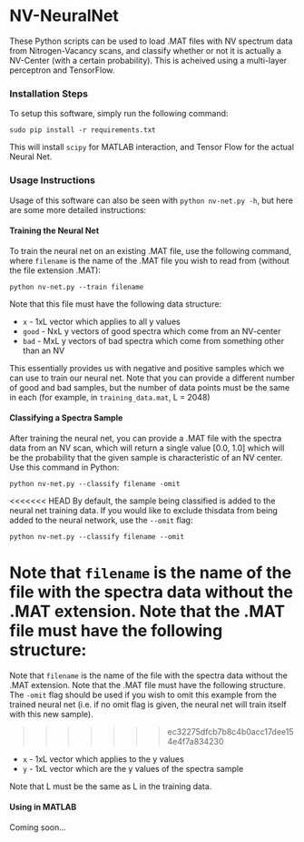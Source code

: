 # NV-NeuralNet

These Python scripts can be used to load .MAT files with NV spectrum data from Nitrogen-Vacancy scans, and classify whether or not it is actually a NV-Center (with a certain probability). This is acheived using a multi-layer perceptron and TensorFlow.

### Installation Steps
To setup this software, simply run the following command:

```
sudo pip install -r requirements.txt
```

This will install `scipy` for MATLAB interaction, and Tensor Flow for the actual Neural Net.

### Usage Instructions
Usage of this software can also be seen with `python nv-net.py -h`, but here are some more detailed instructions:

#### Training the Neural Net
To train the neural net on an existing .MAT file, use the following command, where `filename` is the name of the .MAT file you wish to read from (without the file extension .MAT):

```
python nv-net.py --train filename
```

Note that this file must have the following data structure:

* `x` - 1xL vector which applies to all y values
* `good` - NxL y vectors of good spectra which come from an NV-center
* `bad` - MxL y vectors of bad spectra which come from something other than an NV

This essentially provides us with negative and positive samples which we can use to train our neural net. Note that you can provide a different number of good and bad samples, but the number of data points must be the same in each (for example, in `training_data.mat`, L = 2048)

#### Classifying a Spectra Sample
After training the neural net, you can provide a .MAT file with the spectra data from an NV scan, which will return a single value [0.0, 1.0] which will be the probability that the given sample is characteristic of an NV center. Use this command in Python:

```
python nv-net.py --classify filename -omit
```

<<<<<<< HEAD
By default, the sample being classified is added to the neural net training data. If you would like to exclude thisdata from being added to the neural network, use the `--omit` flag:

```
python nv-net.py --classify filename --omit
```

Note that `filename` is the name of the file with the spectra data without the .MAT extension. Note that the .MAT file must have the following structure:
=======
Note that `filename` is the name of the file with the spectra data without the .MAT extension. Note that the .MAT file must have the following structure. The `-omit` flag should be used if you wish to omit this example from the trained neural net (i.e. if no omit flag is given, the neural net will train itself with this new sample).
>>>>>>> ec32275dfcb7b8c4b0acc17dee154e4f7a834230

* `x` - 1xL vector which applies to the y values
* `y` - 1xL vector which are the y values of the spectra sample

Note that L must be the same as L in the training data.

#### Using in MATLAB

Coming soon...
